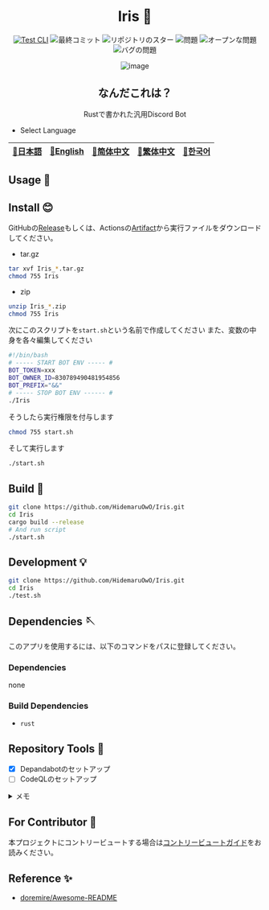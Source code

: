 <div align="center">

# Iris 💫

<!-- s;HidemaruOwO/Iris;User/Repository;g -->

[![Test CLI](https://github.com/HidemaruOwO/Iris/actions/workflows/test.yml/badge.svg)](https://github.com/HidemaruOwO/Iris/actions/workflows/test.yml)
![最終コミット](https://img.shields.io/github/last-commit/HidemaruOwO/Iris?style=flat-square)
![リポジトリのスター](https://img.shields.io/github/stars/HidemaruOwO/Iris?style=flat-square)
![問題](https://img.shields.io/github/issues/HidemaruOwO/Iris?style=flat-square)
![オープンな問題](https://img.shields.io/github/issues-raw/HidemaruOwO/Iris?style=flat-square)
![バグの問題](https://img.shields.io/github/issues/HidemaruOwO/Iris/bug?style=flat-square)

![image](https://user-images.githubusercontent.com/82384920/269208322-7155e5c7-fc40-40fb-9b1f-1f11d5d78ddd.png)

## なんだこれは？

Rustで書かれた汎用Discord Bot

</div>

- Select Language

<table>
  <thead>
    <tr>
      <th style="text-align:center"><a href="README.md">🎌日本語</a></th>
      <th style="text-align:center"><a href="README.en.md">🤡English</a></th>
      <th style="text-align:center"><a href="README.zh-CN.md">🐉简体中文</a></th>
      <th style="text-align:center"><a href="README.zh-TW.md">🍜繁体中文</a></th>
      <th style="text-align:center"><a href="README.ko.md">🌸한국어</a></th>
    </tr>
  </thead>
</table>

## Usage 💨

## Install 😊

GitHubの[Release](https://github.com/HidemaruOwO/Iris/releases)もしくは、Actionsの[Artifact](https://github.com/HidemaruOwO/Iris/actions/workflows/build.yml)から実行ファイルをダウンロードしてください。

- tar.gz

```bash
tar xvf Iris_*.tar.gz
chmod 755 Iris
```

- zip

```bash
unzip Iris_*.zip
chmod 755 Iris
```

次にこのスクリプトを`start.sh`という名前で作成してください
また、変数の中身を各々編集してください

```bash
#!/bin/bash
# ----- START BOT ENV ----- #
BOT_TOKEN=xxx
BOT_OWNER_ID=830789490481954856
BOT_PREFIX="&&"
# ----- STOP BOT ENV ------ #
./Iris
```

そうしたら実行権限を付与します

```bash
chmod 755 start.sh
```

そして実行します

```bash
./start.sh
```

## Build 🔨

```bash
git clone https://github.com/HidemaruOwO/Iris.git
cd Iris
cargo build --release
# And run script
./start.sh
```

## Development 💡

```bash
git clone https://github.com/HidemaruOwO/Iris.git
cd Iris
./test.sh
```

## Dependencies 🪡

このアプリを使用するには、以下のコマンドをパスに登録してください。

### Dependencies

none

### Build Dependencies

- `rust`

## Repository Tools 🔧

- [x] Depandabotのセットアップ
- [ ] CodeQLのセットアップ

<details>
<summary>メモ</summary>

- Depandabotのセットアップ
  - `.github/dependabot.yml`の`package-ecosystem`に値を設定 (例: npm,yarn,pip)
- CodeQLのセットアップ
  - https://dev.classmethod.jp/articles/github-code-scanning/
  - [対応言語](https://codeql.github.com/docs/codeql-overview/supported-languages-and-frameworks/)

</details>

## For Contributor 🤝

本プロジェクトにコントリービュートする場合は[コントリービュートガイド](docs/README.md)をお読みください。

## Reference ✨

- [doremire/Awesome-README](https://github.com/doremire/Awesome-README)
